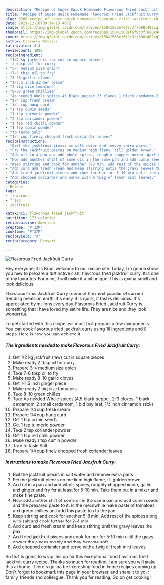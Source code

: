 ```yaml
---
description: "Recipe of Super Quick Homemade Flavorous Fried Jackfruit Curry"
title: "Recipe of Super Quick Homemade Flavorous Fried Jackfruit Curry"
slug: 3260-recipe-of-super-quick-homemade-flavorous-fried-jackfruit-curry
date: 2021-12-10T09:14:13.467Z
image: https://img-global.cpcdn.com/recipes/15041563ef6f9c3f/680x482cq70/flavorous-fried-jackfruit-curry-recipe-main-photo.jpg
thumbnail: https://img-global.cpcdn.com/recipes/15041563ef6f9c3f/680x482cq70/flavorous-fried-jackfruit-curry-recipe-main-photo.jpg
cover: https://img-global.cpcdn.com/recipes/15041563ef6f9c3f/680x482cq70/flavorous-fried-jackfruit-curry-recipe-main-photo.jpg
author: Clarence Watkins
ratingvalue: 4.4
reviewcount: 1096
recipeingredient:
- "1/2 kg jackfruit raw cut in square pieces"
- "2 tbsp oil for curry"
- "3-4 medium size onion"
- "7-8 tbsp oil to fry"
- "8-10 garlic cloves"
- "1-1.5 inch ginger piece"
- "2 big size tomatoes"
- "8-10 green chillies"
- "As needed Whole spices 45 black pepper 23 cloves 1 black cardamom 2 small cardamom 1 bid bay leaf 12 inch cinnamon stick"
- "1/4 cup fresh cream"
- "1/4 cup hung curd"
- "1 tsp cumin seeds"
- "1 tsp turmeric powder"
- "2 tsp coriander powder"
- "1 tsp red chilli powder"
- "1 tsp cumin powder"
- "to taste Salt"
- "1/4 cup finely chopped fresh coriander leaves"
recipeinstructions:
- "Boil the jackfruit pieces in salt water and remove extra parts."
- "Fry the jackfruit pieces on medium high flame, till golden brown."
- "Add oil in a pan and add whole spices, roughly chopped onion, garlic and ginger and fry for at least for 5-10 min. Take them out in a mixer and make fine paste."
- "Now add another shift of some oil in the same pan and add cumin seeds and the prepared paste to it. In the meanwhile make paste of tomatoes and green chillies and add this paste too to the pan."
- "Keep stirring and cook for another 5-8 min. Add rest of the spices along with salt and cook further for 2-4 min."
- "Add curd and fresh cream and keep stirring until the gravy leaves the pan."
- "Add fried jackfruit pieces and cook further for 5-10 min until the gravy covers the pieces evenly and they become soft."
- "Add chopped coriander and serve with a twig of fresh mint leaves."
categories:
- Recipe
tags:
- flavorous
- fried
- jackfruit

katakunci: flavorous fried jackfruit 
nutrition: 173 calories
recipecuisine: American
preptime: "PT13M"
cooktime: "PT37M"
recipeyield: "3"
recipecategory: Dessert

---
```



![Flavorous Fried Jackfruit Curry](https://img-global.cpcdn.com/recipes/15041563ef6f9c3f/680x482cq70/flavorous-fried-jackfruit-curry-recipe-main-photo.jpg)

Hey everyone, it is Brad, welcome to our recipe site. Today, I'm gonna show you how to prepare a distinctive dish, flavorous fried jackfruit curry. It is one of my favorites. For mine, I will make it a bit unique. This is gonna smell and look delicious.



Flavorous Fried Jackfruit Curry is one of the most popular of current trending meals on earth. It's easy, it is quick, it tastes delicious. It's appreciated by millions every day. Flavorous Fried Jackfruit Curry is something that I have loved my entire life. They are nice and they look wonderful.


To get started with this recipe, we must first prepare a few components. You can cook flavorous fried jackfruit curry using 18 ingredients and 8 steps. Here is how you can achieve it.

<!--inarticleads1-->

##### The ingredients needed to make Flavorous Fried Jackfruit Curry:

1. Get 1/2 kg jackfruit (raw) cut in square pieces
1. Make ready 2 tbsp oil for curry
1. Prepare 3-4 medium size onion
1. Take 7-8 tbsp oil to fry
1. Make ready 8-10 garlic cloves
1. Get 1-1.5 inch ginger piece
1. Make ready 2 big size tomatoes
1. Take 8-10 green chillies
1. Take As needed Whole spices (4,5 black pepper, 2-3 cloves, 1 black cardamom, 2 small cardamom, 1 bid bay leaf, 1/2 inch cinnamon stick)
1. Prepare 1/4 cup fresh cream
1. Prepare 1/4 cup hung curd
1. Get 1 tsp cumin seeds
1. Get 1 tsp turmeric powder
1. Take 2 tsp coriander powder
1. Get 1 tsp red chilli powder
1. Make ready 1 tsp cumin powder
1. Take to taste Salt
1. Prepare 1/4 cup finely chopped fresh coriander leaves




<!--inarticleads2-->

##### Instructions to make Flavorous Fried Jackfruit Curry:

1. Boil the jackfruit pieces in salt water and remove extra parts.
1. Fry the jackfruit pieces on medium high flame, till golden brown.
1. Add oil in a pan and add whole spices, roughly chopped onion, garlic and ginger and fry for at least for 5-10 min. Take them out in a mixer and make fine paste.
1. Now add another shift of some oil in the same pan and add cumin seeds and the prepared paste to it. In the meanwhile make paste of tomatoes and green chillies and add this paste too to the pan.
1. Keep stirring and cook for another 5-8 min. Add rest of the spices along with salt and cook further for 2-4 min.
1. Add curd and fresh cream and keep stirring until the gravy leaves the pan.
1. Add fried jackfruit pieces and cook further for 5-10 min until the gravy covers the pieces evenly and they become soft.
1. Add chopped coriander and serve with a twig of fresh mint leaves.




So that is going to wrap this up for this exceptional food flavorous fried jackfruit curry recipe. Thanks so much for reading. I am sure you will make this at home. There's gonna be interesting food in home recipes coming up. Don't forget to bookmark this page in your browser, and share it to your family, friends and colleague. Thank you for reading. Go on get cooking!
